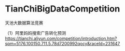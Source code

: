 # TianChiBigDataCompetition
天池大数据算法竞赛

（1）阿里妈妈搜索广告转化预测
     https://tianchi.aliyun.com/competition/introduction.htm?spm=5176.100150.711.5.78d7200992qocy&raceId=231647
